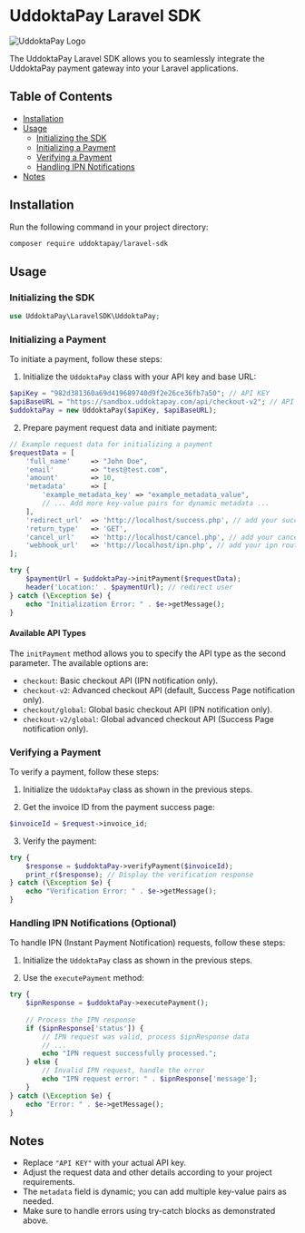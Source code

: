 # UddoktaPay Laravel SDK

![UddoktaPay Logo](https://uddoktapay.com/assets/images/logo.png)

The UddoktaPay Laravel SDK allows you to seamlessly integrate the UddoktaPay payment gateway into your Laravel applications.

## Table of Contents

- [Installation](#installation)
- [Usage](#usage)
  - [Initializing the SDK](#initializing-the-sdk)
  - [Initializing a Payment](#initializing-a-payment)
  - [Verifying a Payment](#verifying-a-payment)
  - [Handling IPN Notifications](#handling-ipn-notifications-optional)
- [Notes](#notes)

## Installation
Run the following command in your project directory:

```bash
composer require uddoktapay/laravel-sdk
```
## Usage

### Initializing the SDK


```php
use UddoktaPay\LaravelSDK\UddoktaPay;
```

### Initializing a Payment

To initiate a payment, follow these steps:

1. Initialize the `UddoktaPay` class with your API key and base URL:

```php
$apiKey = "982d381360a69d419689740d9f2e26ce36fb7a50"; // API KEY
$apiBaseURL = "https://sandbox.uddoktapay.com/api/checkout-v2"; // API URL
$uddoktaPay = new UddoktaPay($apiKey, $apiBaseURL);
```

2. Prepare payment request data and initiate payment:

```php
// Example request data for initializing a payment
$requestData = [
    'full_name'     => "John Doe",
    'email'         => "test@test.com",
    'amount'        => 10,
    'metadata'      => [
        'example_metadata_key' => "example_metadata_value",
        // ... Add more key-value pairs for dynamic metadata ...
    ],
    'redirect_url'  => 'http://localhost/success.php', // add your success route
    'return_type'   => 'GET',
    'cancel_url'    => 'http://localhost/cancel.php', // add your cancel route
    'webhook_url'   => 'http://localhost/ipn.php', // add your ipn route
];

try {
    $paymentUrl = $uddoktaPay->initPayment($requestData);
    header('Location:' . $paymentUrl); // redirect user
} catch (\Exception $e) {
    echo "Initialization Error: " . $e->getMessage();
}
```


#### Available API Types

The `initPayment` method allows you to specify the API type as the second parameter. The available options are:

- `checkout`: Basic checkout API (IPN notification only).
- `checkout-v2`: Advanced checkout API (default, Success Page notification only).
- `checkout/global`: Global basic checkout API (IPN notification only).
- `checkout-v2/global`: Global advanced checkout API (Success Page notification only).



### Verifying a Payment

To verify a payment, follow these steps:

1. Initialize the `UddoktaPay` class as shown in the previous steps.

2. Get the invoice ID from the payment success page:

```php
$invoiceId = $request->invoice_id;
```

3. Verify the payment:

```php
try {
    $response = $uddoktaPay->verifyPayment($invoiceId);
    print_r($response); // Display the verification response
} catch (\Exception $e) {
    echo "Verification Error: " . $e->getMessage();
}
```

### Handling IPN Notifications (Optional)

To handle IPN (Instant Payment Notification) requests, follow these steps:

1. Initialize the `UddoktaPay` class as shown in the previous steps.

2. Use the `executePayment` method:

```php
try {
    $ipnResponse = $uddoktaPay->executePayment();
    
    // Process the IPN response
    if ($ipnResponse['status']) {
        // IPN request was valid, process $ipnResponse data
        // ...
        echo "IPN request successfully processed.";
    } else {
        // Invalid IPN request, handle the error
        echo "IPN request error: " . $ipnResponse['message'];
    }
} catch (\Exception $e) {
    echo "Error: " . $e->getMessage();
}
```



## Notes

- Replace `"API KEY"` with your actual API key.
- Adjust the request data and other details according to your project requirements.
- The `metadata` field is dynamic; you can add multiple key-value pairs as needed.
- Make sure to handle errors using try-catch blocks as demonstrated above.
